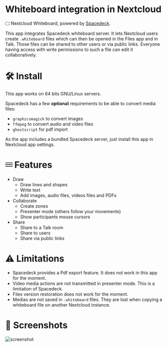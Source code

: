 # Whiteboard integration in Nextcloud

🖵 Nextcloud Whiteboard, powered by [Spacedeck](https://github.com/spacedeck/spacedeck-open).

This app integrates Spacedeck whiteboard server. It lets Nextcloud users create `.whiteboard` files
which can then be opened in the Files app and in Talk. Those files can be shared to other users
or via public links. Everyone having access with write permissions to such a file can edit it collaboratively.

# 🛠 Install

This app works on 64 bits GNU/Linux servers.

Spacedeck has a few **optional** requirements to be able to convert media files:
* `graphicsmagick` to convert images
* `ffmpeg` to convert audio and video files
* `ghostscript` for pdf import

As the app includes a bundled Spacedeck server, just install this app in Nextcloud app settings.

# 𝄘 Features

* Draw
    * Draw lines and shapes
    * Write text
    * Add images, audio files, videos files and PDFs
* Collaborate
    * Create zones
    * Presenter mode (others follow your movements)
    * Show participants mouse cursors
* Share
    * Share to a Talk room
    * Share to users
    * Share via public links

# ⚠ Limitations

* Spacedeck provides a Pdf export feature. It does not work in this app for the moment.
* Video media actions are not transmitted in presenter mode. This is a limitation of Spacedeck.
* Files version restoration does not work for the moment.
* Medias are not saved in `.whiteboard` files. They are lost when copying a whiteboard file on another Nextcloud instance.

# 👀 Screenshots

![screenshot](https://github.com/eneiluj/integration_whiteboard/raw/master/img/screenshot1.jpg)